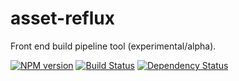 # asset-reflux

Front end build pipeline tool (experimental/alpha).

[![NPM version][npm-image]][npm-url] [![Build Status][travis-image]][travis-url] [![Dependency Status][depstat-image]][depstat-url]


<!-- badge URLs -->
[npm-url]: https://npmjs.org/package/asset-reflux
[npm-image]: https://img.shields.io/npm/v/asset-reflux.svg?style=flat-square

[travis-url]: http://travis-ci.org/callumlocke/asset-reflux
[travis-image]: https://img.shields.io/travis/callumlocke/asset-reflux.svg?style=flat-square

[depstat-url]: https://david-dm.org/callumlocke/asset-reflux
[depstat-image]: https://img.shields.io/david/callumlocke/asset-reflux.svg?style=flat-square
